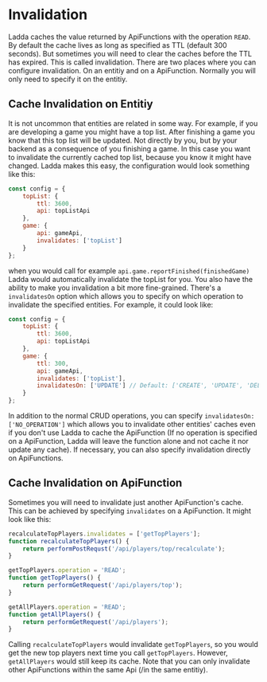 # Invalidation
Ladda caches the value returned by ApiFunctions with the operation `READ`. By default the cache lives as long as specified as TTL (default 300 seconds). But sometimes you will need to clear the caches before the TTL has expired. This is called invalidation. There are two places where you can configure invalidation. On an entitiy and on a ApiFunction. Normally you will only need to specify it on the entitiy.

## Cache Invalidation on Entitiy
It is not uncommon that entities are related in some way. For example, if you are developing a game you might have a top list. After finishing a game you know that this top list will be updated. Not directly by you, but by your backend as a consequence of you finishing a game. In this case you want to invalidate the currently cached top list, because you know it might have changed. Ladda makes this easy, the configuration would look something like this:

```javascript
const config = {
    topList: {
        ttl: 3600,
        api: topListApi
    },
    game: {
        api: gameApi,
        invalidates: ['topList']
    }
};
```

when you would call for example `api.game.reportFinished(finishedGame)` Ladda would automatically invalidate the topList for you. You also have the ability to make you invalidation a bit more fine-grained. There's a `invalidatesOn` option which allows you to specify on which operation to invalidate the specified entities. For example, it could look like:

```javascript
const config = {
    topList: {
        ttl: 3600,
        api: topListApi
    },
    game: {
        ttl: 300,
        api: gameApi,
        invalidates: ['topList'],
        invalidatesOn: ['UPDATE'] // Default: ['CREATE', 'UPDATE', 'DELETE']
    }
};
```
In addition to the normal CRUD operations, you can specify `invalidatesOn: ['NO_OPERATION']` which allows you to invalidate other entities' caches even if you don't use Ladda to cache the ApiFunction (If no operation is specified on a ApiFunction, Ladda will leave the function alone and not cache it nor update any cache). If necessary, you can also specify invalidation directly on ApiFunctions.

## Cache Invalidation on ApiFunction
Sometimes you will need to invalidate just another ApiFunction's cache. This can be achieved by specifying `invalidates` on a ApiFunction. It might look like this:

```javascript
recalculateTopPlayers.invalidates = ['getTopPlayers'];
function recalculateTopPlayers() {
    return performPostRequst('/api/players/top/recalculate');
}

getTopPlayers.operation = 'READ';
function getTopPlayers() {
    return performGetRequest('/api/players/top');
}

getAllPlayers.operation = 'READ';
function getAllPlayers() {
    return performGetRequest('/api/players');
}

```

Calling `recalculateTopPlayers` would invalidate `getTopPlayers`, so you would get the new top players next time you call `getTopPlayers`. However, `getAllPlayers` would still keep its cache. Note that you can only invalidate other ApiFunctions within the same Api (/in the same entitiy).
